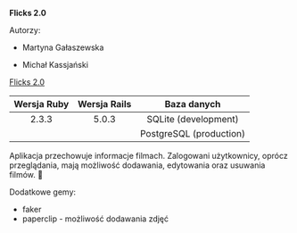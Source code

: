 **Flicks 2.0**	

Autorzy:
* Martyna Gałaszewska

* Michał Kassjański

[Flicks 2.0](https://damp-escarpment-69384.herokuapp.com/)

| Wersja Ruby  | Wersja Rails | Baza danych  |
| :-------------: |:-------------:| :-----:|
|  2.3.3  | 5.0.3 | SQLite (development)|
|               |               |PostgreSQL (production)|

Aplikacja przechowuje informacje filmach. Zalogowani użytkownicy, oprócz przeglądania, mają możliwość dodawania, edytowania oraz usuwania filmów. :movie_camera:

Dodatkowe gemy:
* faker
* paperclip - możliwość dodawania zdjęć
